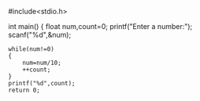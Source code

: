 #include<stdio.h>

int main()
{
    float num,count=0;
    printf("Enter a number:");
    scanf("%d",&num);

    while(num!=0)
    {
        num=num/10;
        ++count;
    }
    printf("%d",count);
    return 0;
